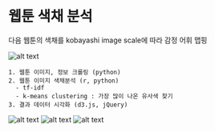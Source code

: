 # 웹툰 색채 분석
다음 웹툰의 색채를 kobayashi image scale에 따라 감정 어휘 맵핑

![alt text](https://firebasestorage.googleapis.com/v0/b/myblog-51443.appspot.com/o/posts%2Fwebtoon.png?alt=media&token=f265c356-eef8-4f4d-b639-4b3b58356bbc)

```
1. 웹툰 이미지, 정보 크롤링 (python)
2. 웹툰 이미지 색채분석 (r, python)
  - tf-idf
  - k-means clustering : 가장 많이 나온 유사색 찾기
3. 결과 데이터 시각화 (d3.js, jQuery)
```
![alt text](https://firebasestorage.googleapis.com/v0/b/myblog-51443.appspot.com/o/posts%2FdaumWebtoon.png?alt=media&token=4a636412-bae9-4b8f-ab14-39379e86276a) 
![alt text](https://firebasestorage.googleapis.com/v0/b/myblog-51443.appspot.com/o/posts%2FColorTableRGB.png?alt=media&token=521a2895-6be5-4853-a6d5-7202724e31ff)
![alt text](https://firebasestorage.googleapis.com/v0/b/myblog-51443.appspot.com/o/posts%2FimageScale.png?alt=media&token=4da65d4f-762b-45bc-8d52-405bd0693d73)
